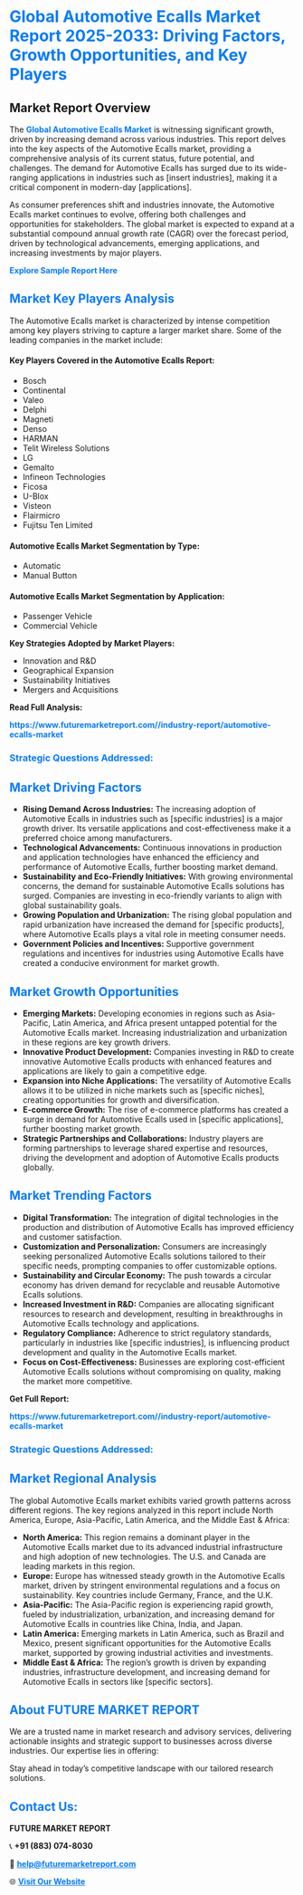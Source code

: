 <h1 style="color: #007BFF;">Global Automotive Ecalls Market Report 2025-2033: Driving Factors, Growth Opportunities, and Key Players</h1>

<section id="overview">
<h2>Market Report Overview</h2>
<p>The <a href="https://www.futuremarketreport.com//industry-report/automotive-ecalls-market" style="color: #007BFF; text-decoration: none;"><strong>Global Automotive Ecalls Market</strong></a> is witnessing significant growth, driven by increasing demand across various industries. This report delves into the key aspects of the Automotive Ecalls market, providing a comprehensive analysis of its current status, future potential, and challenges. The demand for Automotive Ecalls has surged due to its wide-ranging applications in industries such as [insert industries], making it a critical component in modern-day [applications].</p>
<p>As consumer preferences shift and industries innovate, the Automotive Ecalls market continues to evolve, offering both challenges and opportunities for stakeholders. The global market is expected to expand at a substantial compound annual growth rate (CAGR) over the forecast period, driven by technological advancements, emerging applications, and increasing investments by major players.</p>
</section>

<section id="overview">
<p><a href="https://www.futuremarketreport.com//request-sample/reportId=85626" style="color: #007BFF; text-decoration: none;"><strong>Explore Sample Report Here</strong></a></p>
</section>

<section id="key-players">
<h2 style="color: #007BFF;">Market Key Players Analysis</h2>
<p>The Automotive Ecalls market is characterized by intense competition among key players striving to capture a larger market share. Some of the leading companies in the market include:</p>
<h4>Key Players Covered in the Automotive Ecalls Report:</h4>
<ul><li>Bosch</li><li>Continental</li><li>Valeo</li><li>Delphi</li><li>Magneti</li><li>Denso</li><li>HARMAN</li><li>Telit Wireless Solutions</li><li>LG</li><li>Gemalto</li><li>Infineon Technologies</li><li>Ficosa</li><li>U-Blox</li><li>Visteon</li><li>Flairmicro</li><li>Fujitsu Ten Limited</li></ul>
<h4>Automotive Ecalls Market Segmentation by Type:</h4>
<ul><li>Automatic</li><li>Manual Button</li></ul>

<h4>Automotive Ecalls Market Segmentation by Application:</h4>
<ul><li>Passenger Vehicle</li><li>Commercial Vehicle</li></ul>
<p><strong>Key Strategies Adopted by Market Players:</strong></p>
<ul>
<li>Innovation and R&D</li>
<li>Geographical Expansion</li>
<li>Sustainability Initiatives</li>
<li>Mergers and Acquisitions</li>
</ul>
</section>

<section>
<p><strong>Read Full Analysis: </strong></p><a href="https://www.futuremarketreport.com//industry-report/automotive-ecalls-market" style="color: #007BFF; text-decoration: none;"><strong>https://www.futuremarketreport.com//industry-report/automotive-ecalls-market</strong></a>
<h3 style="color: #007BFF;">Strategic Questions Addressed:</h3>
</section>

<section id="driving-factors">
<h2 style="color: #007BFF;">Market Driving Factors</h2>
<ul>
<li><strong>Rising Demand Across Industries:</strong> The increasing adoption of Automotive Ecalls in industries such as [specific industries] is a major growth driver. Its versatile applications and cost-effectiveness make it a preferred choice among manufacturers.</li>
<li><strong>Technological Advancements:</strong> Continuous innovations in production and application technologies have enhanced the efficiency and performance of Automotive Ecalls, further boosting market demand.</li>
<li><strong>Sustainability and Eco-Friendly Initiatives:</strong> With growing environmental concerns, the demand for sustainable Automotive Ecalls solutions has surged. Companies are investing in eco-friendly variants to align with global sustainability goals.</li>
<li><strong>Growing Population and Urbanization:</strong> The rising global population and rapid urbanization have increased the demand for [specific products], where Automotive Ecalls plays a vital role in meeting consumer needs.</li>
<li><strong>Government Policies and Incentives:</strong> Supportive government regulations and incentives for industries using Automotive Ecalls have created a conducive environment for market growth.</li>
</ul>
</section>

<section id="growth-opportunities">
<h2 style="color: #007BFF;">Market Growth Opportunities</h2>
<ul>
<li><strong>Emerging Markets:</strong> Developing economies in regions such as Asia-Pacific, Latin America, and Africa present untapped potential for the Automotive Ecalls market. Increasing industrialization and urbanization in these regions are key growth drivers.</li>
<li><strong>Innovative Product Development:</strong> Companies investing in R&D to create innovative Automotive Ecalls products with enhanced features and applications are likely to gain a competitive edge.</li>
<li><strong>Expansion into Niche Applications:</strong> The versatility of Automotive Ecalls allows it to be utilized in niche markets such as [specific niches], creating opportunities for growth and diversification.</li>
<li><strong>E-commerce Growth:</strong> The rise of e-commerce platforms has created a surge in demand for Automotive Ecalls used in [specific applications], further boosting market growth.</li>
<li><strong>Strategic Partnerships and Collaborations:</strong> Industry players are forming partnerships to leverage shared expertise and resources, driving the development and adoption of Automotive Ecalls products globally.</li>
</ul>
</section>

<section id="trending-factors">
<h2 style="color: #007BFF;">Market Trending Factors</h2>
<ul>
<li><strong>Digital Transformation:</strong> The integration of digital technologies in the production and distribution of Automotive Ecalls has improved efficiency and customer satisfaction.</li>
<li><strong>Customization and Personalization:</strong> Consumers are increasingly seeking personalized Automotive Ecalls solutions tailored to their specific needs, prompting companies to offer customizable options.</li>
<li><strong>Sustainability and Circular Economy:</strong> The push towards a circular economy has driven demand for recyclable and reusable Automotive Ecalls solutions.</li>
<li><strong>Increased Investment in R&D:</strong> Companies are allocating significant resources to research and development, resulting in breakthroughs in Automotive Ecalls technology and applications.</li>
<li><strong>Regulatory Compliance:</strong> Adherence to strict regulatory standards, particularly in industries like [specific industries], is influencing product development and quality in the Automotive Ecalls market.</li>
<li><strong>Focus on Cost-Effectiveness:</strong> Businesses are exploring cost-efficient Automotive Ecalls solutions without compromising on quality, making the market more competitive.</li>
</ul>
</section>

<section>
<p><strong>Get Full Report: </strong></p><a href="https://www.futuremarketreport.com//industry-report/automotive-ecalls-market" style="color: #007BFF; text-decoration: none;"><strong>https://www.futuremarketreport.com//industry-report/automotive-ecalls-market</strong></a>
<h3 style="color: #007BFF;">Strategic Questions Addressed:</h3>
</section>


<section id="regional-analysis">
<h2 style="color: #007BFF;">Market Regional Analysis</h2>
<p>The global Automotive Ecalls market exhibits varied growth patterns across different regions. The key regions analyzed in this report include North America, Europe, Asia-Pacific, Latin America, and the Middle East & Africa:</p>
<ul>
<li><strong>North America:</strong> This region remains a dominant player in the Automotive Ecalls market due to its advanced industrial infrastructure and high adoption of new technologies. The U.S. and Canada are leading markets in this region.</li>
<li><strong>Europe:</strong> Europe has witnessed steady growth in the Automotive Ecalls market, driven by stringent environmental regulations and a focus on sustainability. Key countries include Germany, France, and the U.K.</li>
<li><strong>Asia-Pacific:</strong> The Asia-Pacific region is experiencing rapid growth, fueled by industrialization, urbanization, and increasing demand for Automotive Ecalls in countries like China, India, and Japan.</li>
<li><strong>Latin America:</strong> Emerging markets in Latin America, such as Brazil and Mexico, present significant opportunities for the Automotive Ecalls market, supported by growing industrial activities and investments.</li>
<li><strong>Middle East & Africa:</strong> The region’s growth is driven by expanding industries, infrastructure development, and increasing demand for Automotive Ecalls in sectors like [specific sectors].</li>
</ul>
</section>

<footer>
<h2 style="color: #007BFF;">About FUTURE MARKET REPORT</h2>
<p>We are a trusted name in market research and advisory services, delivering actionable insights and strategic support to businesses across diverse industries. Our expertise lies in offering:</p>

<p>Stay ahead in today’s competitive landscape with our tailored research solutions.</p>

<h2 style="color: #007BFF;">Contact Us:</h2>
<p><strong>FUTURE MARKET REPORT</strong></p>
<p>📞 <strong>+91 (883) 074-8030</strong></p>
<p>📧 <strong><a href="mailto:help@futuremarketreport.com" style="color: #007BFF;">help@futuremarketreport.com</a></strong></p>
<p>🌐 <strong><a href="https://www.futuremarketreport.com/" style="color: #007BFF;">Visit Our Website</a></strong></p>
</footer>
